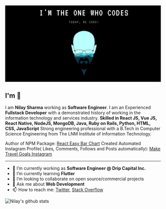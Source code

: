 ![Banner Image](https://github.com/sharmanilay/sharmanilay/blob/master/banner.png)

## I'm  👋

I am **Nilay Sharma** working as **Software Engineer**. I am an Experienced **Fullstack Developer** with a demonstrated history of working in the information technology and services industry. **Skilled in React JS, Vue JS, React Native, NodeJS, MongoDB, Java, Ruby on Rails, Python, HTML, CSS, JavaScript** Strong engineering professional with a B.Tech in Computer Science Engineering from The LNM Institute of Information Technology.

Author of NPM Package: [React Easy Bar Chart](https://www.npmjs.com/package/react-easy-bar-chart)
Created Automated Instagram Profile( Likes, Comments, Follows and Posts automatically): [Make Travel Goals Instagram](https://www.instagram.com/maketravelgoals/)

---

- 🔭 I’m currently working as **Software Engineer @ Drip Capital Inc.**
- 🌱 I’m currently learning **Flutter**
- 👯 I’m looking to collaborate on open source/commercial projects
- 💬 Ask me about **Web Development**
- 📫 How to reach me:
  [Twitter](https://twitter.com/thenaamsake), [Stack Overflow](https://stackoverflow.com/users/8064382/chindicoder)

![Nilay's github stats](https://github-readme-stats.vercel.app/api?username=sharma&show_icons=true&hide_border=true)
